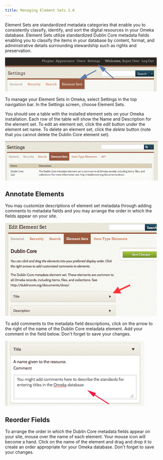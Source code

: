 ```yaml
---
title: Managing Element Sets 2.0
---
```


Element Sets are standardized metadata categories that enable you to consistently classify, identify, and sort the digital resources in your Omeka database. Element Sets utilize standardized Dublin Core metadata fields enabling you to classify the items in your database by content, format, and administrative details surrounding stewardship such as rights and preservation.

![Admin top nav with an arrow pointing to Settings and then to Element Sets](/doc_files/Elementsetnav.png)

To manage your Element Sets in Omeka, select Settings in the top
navigation bar. In the Settings screen, choose Element Sets.

You should see a table with the installed element sets on your Omeka installation. Each row of the table will show the Name and Description for the element set. To edit an element set, click the *edit* button under the element set name. To delete an element set, click the *delete* button (note that you cannot delete the Dublin Core element set).

![First row of table of element sets, showing Dublin Core with edit button but no delete button](/doc_files/elementEdit.png)


Annotate Elements
------------------------------------------------------

You may customize descriptions of element set metadata through adding comments to metadata fields and you may arrange the order in which the fields appear on your site.

![Edit Dublin Core element set](/doc_files/Elementfirstpg.png)

To add comments to the metadata field descriptions, click on the arrow to the right of the name of the Dublin Core metadata element. Add your comment in the field below. Don't forget to save your changes.

![Title element comment being edited, with an arrow to the comment field.](/doc_files/Elementscomment.png)

Reorder Fields
-------------------------------------------------------------
To arrange the order in which the Dublin Core metadata fields appear on your site, mouse over the name of each element. Your mouse icon will become a hand. Click on the name of the element and drag and drop it to create an order appropriate for your Omeka database. Don't forget to save your changes.
